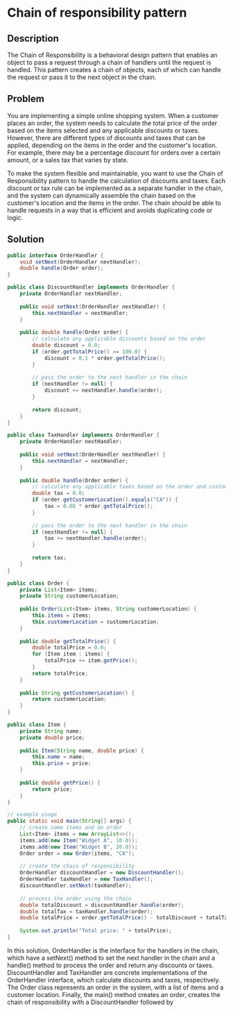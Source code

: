 # Chain of responsibility pattern

## Description
The Chain of Responsibility is a behavioral design pattern that enables an object to pass a request through a chain of handlers until the request is handled. This pattern creates a chain of objects, each of which can handle the request or pass it to the next object in the chain.

## Problem
You are implementing a simple online shopping system. When a customer places an order, the system needs to calculate the total price of the order based on the items selected and any applicable discounts or taxes. However, there are different types of discounts and taxes that can be applied, depending on the items in the order and the customer's location. For example, there may be a percentage discount for orders over a certain amount, or a sales tax that varies by state.

To make the system flexible and maintainable, you want to use the Chain of Responsibility pattern to handle the calculation of discounts and taxes. Each discount or tax rule can be implemented as a separate handler in the chain, and the system can dynamically assemble the chain based on the customer's location and the items in the order. The chain should be able to handle requests in a way that is efficient and avoids duplicating code or logic.

## Solution
```java
public interface OrderHandler {
    void setNext(OrderHandler nextHandler);
    double handle(Order order);
}

public class DiscountHandler implements OrderHandler {
    private OrderHandler nextHandler;
    
    public void setNext(OrderHandler nextHandler) {
        this.nextHandler = nextHandler;
    }
    
    public double handle(Order order) {
        // calculate any applicable discounts based on the order
        double discount = 0.0;
        if (order.getTotalPrice() >= 100.0) {
            discount = 0.1 * order.getTotalPrice();
        }
        
        // pass the order to the next handler in the chain
        if (nextHandler != null) {
            discount += nextHandler.handle(order);
        }
        
        return discount;
    }
}

public class TaxHandler implements OrderHandler {
    private OrderHandler nextHandler;
    
    public void setNext(OrderHandler nextHandler) {
        this.nextHandler = nextHandler;
    }
    
    public double handle(Order order) {
        // calculate any applicable taxes based on the order and customer location
        double tax = 0.0;
        if (order.getCustomerLocation().equals("CA")) {
            tax = 0.08 * order.getTotalPrice();
        }
        
        // pass the order to the next handler in the chain
        if (nextHandler != null) {
            tax += nextHandler.handle(order);
        }
        
        return tax;
    }
}

public class Order {
    private List<Item> items;
    private String customerLocation;
    
    public Order(List<Item> items, String customerLocation) {
        this.items = items;
        this.customerLocation = customerLocation;
    }
    
    public double getTotalPrice() {
        double totalPrice = 0.0;
        for (Item item : items) {
            totalPrice += item.getPrice();
        }
        return totalPrice;
    }
    
    public String getCustomerLocation() {
        return customerLocation;
    }
}

public class Item {
    private String name;
    private double price;
    
    public Item(String name, double price) {
        this.name = name;
        this.price = price;
    }
    
    public double getPrice() {
        return price;
    }
}

// example usage
public static void main(String[] args) {
    // create some items and an order
    List<Item> items = new ArrayList<>();
    items.add(new Item("Widget A", 10.0));
    items.add(new Item("Widget B", 20.0));
    Order order = new Order(items, "CA");
    
    // create the chain of responsibility
    OrderHandler discountHandler = new DiscountHandler();
    OrderHandler taxHandler = new TaxHandler();
    discountHandler.setNext(taxHandler);
    
    // process the order using the chain
    double totalDiscount = discountHandler.handle(order);
    double totalTax = taxHandler.handle(order);
    double totalPrice = order.getTotalPrice() - totalDiscount + totalTax;
    
    System.out.println("Total price: " + totalPrice);
}

```

In this solution, OrderHandler is the interface for the handlers in the chain, which have a setNext() method to set the next handler in the chain and a handle() method to process the order and return any discounts or taxes. DiscountHandler and TaxHandler are concrete implementations of the OrderHandler interface, which calculate discounts and taxes, respectively. The Order class represents an order in the system, with a list of items and a customer location. Finally, the main() method creates an order, creates the chain of responsibility with a DiscountHandler followed by



